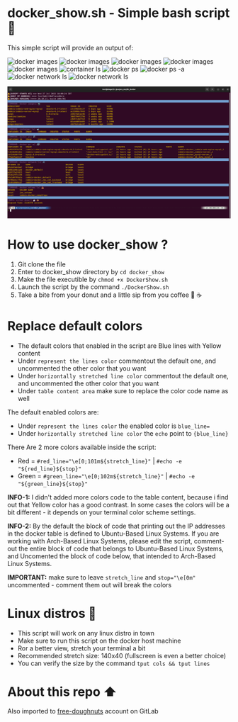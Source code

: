 # docker_show.sh - Simple bash script 🐳

This simple script will provide an output of:

![docker images](https://img.shields.io/badge/INFO-script%20start%20time-purple)
![docker images](https://img.shields.io/badge/INFO-local%20&%20public%20ip-purple)
![docker images](https://img.shields.io/badge/INFO-docker%20version-purple)
![docker images](https://img.shields.io/badge/INFO-time%20elapsed%20(nanoseconds)-purple)
![docker images](https://img.shields.io/badge/COMMAND-docker%20images-blue)
![container ls](https://img.shields.io/badge/COMMAND-container%20ls-blue)
![docker ps](https://img.shields.io/badge/COMMAND-docker%20ps-blue)
![docker ps -a](https://img.shields.io/badge/COMMAND-docker%20ps%20--a-blue)
![docker network ls](https://img.shields.io/badge/COMMAND-docker%20network%20ls-blue)
![docker network ls](https://img.shields.io/badge/COMMAND-docker%20volume%20ls-blue)

<!--
- Docker Images List 📷
- Containers List 🐋
- Docker Ps 🛠
- Docker Ps With a 🛠🛠
- Docker Network 🖇
-->

![sceenshot](images/screenshot_2.png)

# How to use docker_show ?

1. Git clone the file
2. Enter to docker_show directory by `cd docker_show`
3. Make the file executible by `chmod +x DockerShow.sh`
4. Launch the script by the command `./DockerShow.sh`
5. Take a bite from your donut and a little sip from you coffee 🍩 ☕

# Replace default colors

- The default colors that enabled in the script are Blue lines with Yellow content
- Under `represent the lines color` commentout the default one, and uncommented the other color that you want
- Under `horizontally stretched line color` commentout the default one, and uncommented the other color that you want
- Under `table content area` make sure to replace the color code name as well

The default enabled colors are:
- Under `represent the lines color` the enabled color is `blue_line=`
- Under `horizontally stretched line color` the `echo` point to `{blue_line}`

There Are 2 more colors available inside the script:

- Red = `#red_line="\e[0;101m${stretch_line}"` | `#echo -e "${red_line}${stop}"`
- Green = `#green_line="\e[0;102m${stretch_line}"` | `#echo -e "${green_line}${stop}"`

**INFO-1:** I didn't added more colors code to the table content, because i find out that Yellow color has a good contrast. In some cases the colors will be a bit different - it depends on your terminal color scheme settings.

**INFO-2:** By the default the block of code that printing out the IP addresses in the docker table is defined to Ubuntu-Based Linux Systems.
If you are working with Arch-Based Linux Systems, please edit the script, comment-out the entire block of code that belongs to Ubuntu-Based Linux Systems, and Uncomented the block of code below, that intended to Arch-Based Linux Systems.

**IMPORTANT:** make sure to leave `stretch_line` and `stop="\e[0m"` uncommented - comment them out will break the colors


# Linux distros 🐧

- This script will work on any linux distro in town
- Make sure to run this script on the docker host machine
- Ror a better view, stretch your terminal a bit
- Recommended stretch size: 140x40 (fullscreen is even a better choice)
- You can verify the size by the command `tput cols && tput lines`


# About this repo ⬆️

Also imported to [free-doughnuts](https://gitlab.com/free-doughnuts/docker_show) account on GitLab

